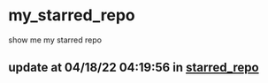 # my_starred_repo
show me my starred repo

update at 04/18/22 04:19:56 in [starred_repo](./index.html)
---

